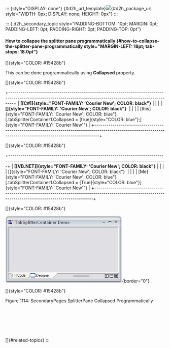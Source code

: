 ::: {style="DISPLAY: none"}
[](ms-xhelp:///?Id=d2h_url_template){#d2h_url_template}![](!package_url!){#d2h_package_url style="WIDTH: 0px; DISPLAY: none; HEIGHT: 0px"}
:::

::: {.d2h_secondary_topic style="PADDING-BOTTOM: 10pt; MARGIN: 0pt; PADDING-LEFT: 0pt; PADDING-RIGHT: 0pt; PADDING-TOP: 0pt"}
#### How to collapse the splitter pane programmatically {#how-to-collapse-the-splitter-pane-programmatically style="MARGIN-LEFT: 18pt; tab-stops: 18.0pt"}

[]{style="COLOR: #15428b"} 

This can be done programmatically using **Collapsed** property.

[]{style="COLOR: #15428b"} 

+--------------------------------------------------------------------------------------------------------------------------------------------------------------+
| **[\[C#\]]{style="FONT-FAMILY: 'Courier New'; COLOR: black"}**                                                                                               |
|                                                                                                                                                              |
| **[]{style="FONT-FAMILY: 'Courier New'; COLOR: black"}**                                                                                                     |
|                                                                                                                                                              |
| [this]{style="FONT-FAMILY: 'Courier New'; COLOR: blue"}[.tabSplitterContainer1.Collapsed = [true]{style="COLOR: blue"};]{style="FONT-FAMILY: 'Courier New'"} |
+--------------------------------------------------------------------------------------------------------------------------------------------------------------+

[]{style="COLOR: #15428b"} 

+-----------------------------------------------------------------------------------------------------------------------------------------------------------+
| **[\[VB.NET\]]{style="FONT-FAMILY: 'Courier New'; COLOR: black"}**                                                                                        |
|                                                                                                                                                           |
| []{style="FONT-FAMILY: 'Courier New'; COLOR: black"}                                                                                                      |
|                                                                                                                                                           |
| [Me]{style="FONT-FAMILY: 'Courier New'; COLOR: blue"}[.tabSplitterContainer1.Collapsed = [True]{style="COLOR: blue"}]{style="FONT-FAMILY: 'Courier New'"} |
+-----------------------------------------------------------------------------------------------------------------------------------------------------------+

[]{style="COLOR: #15428b"} 

![](ImagesExt/image76_1092.jpg){border="0"}

[]{style="COLOR: #15428b"} 

Figure 1114: SecondaryPages SplitterPane Collapsed Programmatically

 

 

 

[]{#related-topics}
:::

